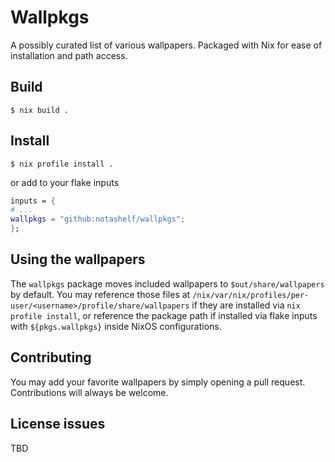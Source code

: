 # Wallpkgs

A possibly curated list of various wallpapers. Packaged with Nix for ease of installation
and path access.

## Build

```console
$ nix build .
```

## Install 

```console
$ nix profile install .
```

or add to your flake inputs

```nix 
inputs = {
# ...
wallpkgs = "github:notashelf/wallpkgs";
};
```

## Using the wallpapers 

The `wallpkgs` package moves included wallpapers to `$out/share/wallpapers` by 
default. You may reference those files at `/nix/var/nix/profiles/per-user/<username>/profile/share/wallpapers`
if they are installed via `nix profile install`, or reference the package path if installed 
via flake inputs with `${pkgs.wallpkgs}` inside NixOS configurations. 

## Contributing

You may add your favorite wallpapers by simply opening a pull request. Contributions will 
always be welcome.

## License issues 

TBD
